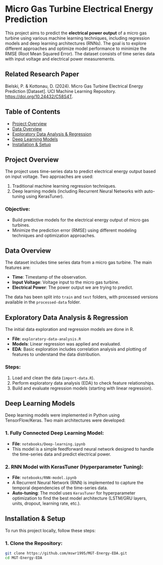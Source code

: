 # Micro Gas Turbine Electrical Energy Prediction

This project aims to predict the **electrical power output** of a micro gas turbine using various machine learning techniques, including regression models and deep learning architectures (RNNs). The goal is to explore different approaches and optimize model performance to minimize the RMSE (Root Mean Squared Error). The dataset consists of time series data with input voltage and electrical power measurements.

## Related Research Paper
Bielski, P. & Kottonau, D. (2024). Micro Gas Turbine Electrical Energy Prediction [Dataset].
UCI Machine Learning Repository. https://doi.org/10.24432/C58S4T.

## Table of Contents
- [Project Overview](#project-overview)
- [Data Overview](#data-overview)
- [Exploratory Data Analysis & Regression](#exploratory-data-analysis--regression)
- [Deep Learning Models](#deep-learning-models)
- [Installation & Setup](#installation--setup)

## Project Overview
The project uses time-series data to predict electrical energy output based on input voltage. Two approaches are used:
1. Traditional machine learning regression techniques.
2. Deep learning models (including Recurrent Neural Networks with auto-tuning using KerasTuner).

### Objective:
- Build predictive models for the electrical energy output of micro gas turbines.
- Minimize the prediction error (RMSE) using different modeling techniques and optimization approaches.

## Data Overview
The dataset includes time series data from a micro gas turbine. The main features are:
- **Time**: Timestamp of the observation.
- **Input Voltage**: Voltage input to the micro gas turbine.
- **Electrical Power**: The power output we are trying to predict.

The data has been split into `train` and `test` folders, with processed versions available in the `processed-data` folder.

## Exploratory Data Analysis & Regression
The initial data exploration and regression models are done in R.

- **File**: `exploratory-data-analysis.R`
- **Models**: Linear regression was applied and evaluated.
- **EDA**: Basic exploration includes correlation analysis and plotting of features to understand the data distribution.

### Steps:
1. Load and clean the data (`import-data.R`).
2. Perform exploratory data analysis (EDA) to check feature relationships.
3. Build and evaluate regression models (starting with linear regression).

## Deep Learning Models
Deep learning models were implemented in Python using TensorFlow/Keras. Two main architectures were developed:

### 1. Fully Connected Deep Learning Model:
- **File**: `notebooks/Deep-learning.ipynb`
- This model is a simple feedforward neural network designed to handle the time-series data and predict electrical power.

### 2. RNN Model with KerasTuner (Hyperparameter Tuning):
- **File**: `notebooks/RNN-model.ipynb`
- A Recurrent Neural Network (RNN) is implemented to capture the temporal dependencies of the time-series data.
- **Auto-tuning**: The model uses `KerasTuner` for hyperparameter optimization to find the best model architecture (LSTM/GRU layers, units, dropout, learning rate, etc.).

## Installation & Setup
To run this project locally, follow these steps:

### 1. Clone the Repository:
```bash
git clone https://github.com/mswr1995/MGT-Energy-EDA.git
cd MGT-Energy-EDA